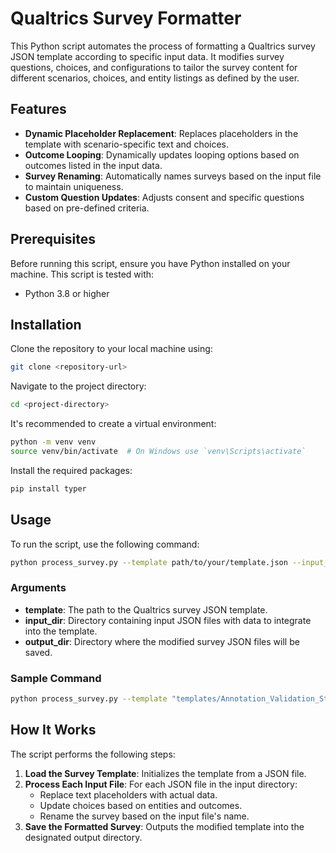 
# Qualtrics Survey Formatter

This Python script automates the process of formatting a Qualtrics survey JSON template according to specific input data. It modifies survey questions, choices, and configurations to tailor the survey content for different scenarios, choices, and entity listings as defined by the user.

## Features

- **Dynamic Placeholder Replacement**: Replaces placeholders in the template with scenario-specific text and choices.
- **Outcome Looping**: Dynamically updates looping options based on outcomes listed in the input data.
- **Survey Renaming**: Automatically names surveys based on the input file to maintain uniqueness.
- **Custom Question Updates**: Adjusts consent and specific questions based on pre-defined criteria.

## Prerequisites

Before running this script, ensure you have Python installed on your machine. This script is tested with:

- Python 3.8 or higher

## Installation

Clone the repository to your local machine using:

```bash
git clone <repository-url>
```

Navigate to the project directory:

```bash
cd <project-directory>
```

It's recommended to create a virtual environment:

```bash
python -m venv venv
source venv/bin/activate  # On Windows use `venv\Scripts\activate`
```

Install the required packages:

```bash
pip install typer
```

## Usage

To run the script, use the following command:

```bash
python process_survey.py --template path/to/your/template.json --input_dir path/to/input/jsons --output_dir path/to/output
```

### Arguments

- **template**: The path to the Qualtrics survey JSON template.
- **input_dir**: Directory containing input JSON files with data to integrate into the template.
- **output_dir**: Directory where the modified survey JSON files will be saved.

### Sample Command

```bash
python process_survey.py --template "templates/Annotation_Validation_Study_template.json" --input_dir "data/scenarios" --output_dir "output/surveys"
```

## How It Works

The script performs the following steps:

1. **Load the Survey Template**: Initializes the template from a JSON file.
2. **Process Each Input File**: For each JSON file in the input directory:
   - Replace text placeholders with actual data.
   - Update choices based on entities and outcomes.
   - Rename the survey based on the input file's name.
3. **Save the Formatted Survey**: Outputs the modified template into the designated output directory.
